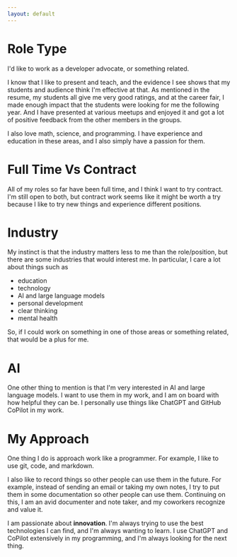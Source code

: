 ```yaml
---
layout: default
---
```


# Role Type

I'd like to work as a developer advocate, or something
related. 

I know that I like to present and teach, and the evidence I see
shows that my students and audience think I'm effective at that.
As mentioned in the resume, my students all give me very good
ratings, and at the career fair, I made enough impact that the
students were looking for me the following year.
And I have presented at various meetups and enjoyed it and
got a lot of positive feedback from the other members in the
groups.

I also love math, science, and programming. I have experience
and education in these areas, and I also simply have a passion
for them. 

# Full Time Vs Contract

All of my roles so far have been full time, and I think
I want to try contract. I'm still open to both, but contract
work seems like it might be worth a try because I like to
try new things and experience different positions.

# Industry

My instinct is that the industry matters less to me than
the role/position, but there are some industries that would
interest me. In particular, I care a lot about things such as

- education
- technology
- AI and large language models
- personal development
- clear thinking
- mental health

So, if I could work on something in one of those areas or
something related, that would be a plus for me.

# AI

One other thing to mention is that I'm very interested in AI
and large language models. I want to use them in my work,
and I am on board with how helpful they can be. I personally
use things like ChatGPT and GitHub CoPilot in my work.


# My Approach

One thing I do is approach work like a programmer.
For example, I like to use git, code, and markdown.

I also like to record things so other people can
use them in the future. For example, instead of
sending an email or taking my own notes, I try
to put them in some documentation so other people
can use them.  Continuing on this, I am an avid
documenter and note taker, and my coworkers
recognize and value it.

I am passionate about **innovation**. I'm always trying
to use the best technologies I can find, and I'm
always wanting to learn. I use ChatGPT and CoPilot
extensively in my programming, and I'm always
looking for the next thing. 
